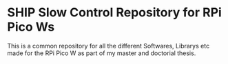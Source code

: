 # SHIP Slow Control Repository for RPi Pico Ws
This is a common repository for all the different Softwares, Librarys etc made for the RPi Pico W as part of my master and doctorial thesis. 
